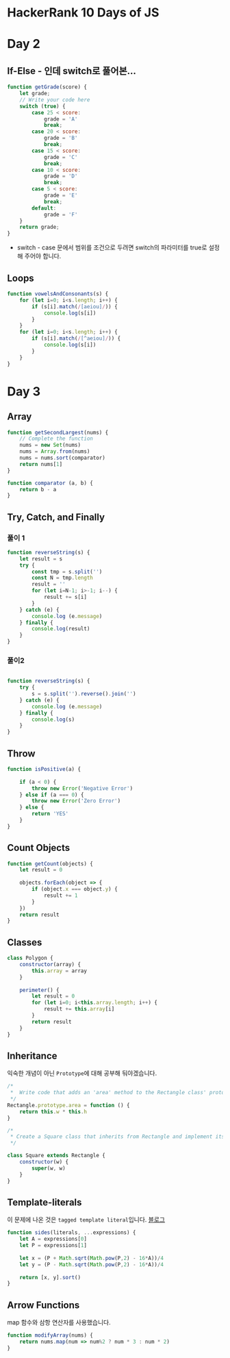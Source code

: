 # HackerRank 10 Days of JS

# Day 2

## If-Else - 인데 switch로 풀어본...

```javascript
function getGrade(score) {
    let grade;
    // Write your code here
    switch (true) {
        case 25 < score:
            grade = 'A'
            break;
        case 20 < score:
            grade = 'B'
            break;
        case 15 < score:
            grade = 'C'
            break;
        case 10 < score:
            grade = 'D'
            break;
        case 5 < score:
            grade = 'E'
            break;
        default:
            grade = 'F'
    }
    return grade;
}

```

- switch - case 문에서 범위를 조건으로 두려면 switch의 파라미터를 true로 설정해 주어야 합니다.

## Loops

```js
function vowelsAndConsonants(s) {
    for (let i=0; i<s.length; i++) {
        if (s[i].match(/[aeiou]/)) {
            console.log(s[i])
        }
    }
    for (let i=0; i<s.length; i++) {
        if (s[i].match(/[^aeiou]/)) {
            console.log(s[i])
        }
    }
}
```

# Day 3

## Array

```js
function getSecondLargest(nums) {
    // Complete the function
    nums = new Set(nums)
    nums = Array.from(nums)
    nums = nums.sort(comparator)
    return nums[1]
}

function comparator (a, b) {
    return b - a
}
```

## Try, Catch, and Finally

### 풀이 1

```js
function reverseString(s) {
    let result = s
    try {
        const tmp = s.split('')
        const N = tmp.length
        result = ''
        for (let i=N-1; i>-1; i--) {
            result += s[i]
        }
    } catch (e) {
        console.log (e.message)
    } finally {
        console.log(result)
    }
}
```

### 풀이2

```js

function reverseString(s) {
    try {
        s = s.split('').reverse().join('')
    } catch (e) {
        console.log (e.message)
    } finally {
        console.log(s)
    }
}
```

## Throw

```js
function isPositive(a) {
    
    if (a < 0) {
        throw new Error('Negative Error')
    } else if (a === 0) {
        throw new Error('Zero Error')
    } else {
        return 'YES'
    }
}
```

## Count Objects

```js
function getCount(objects) {
    let result = 0
    
    objects.forEach(object => {
        if (object.x === object.y) {
            result += 1
        }
    })
    return result
}
```

## Classes

```js
class Polygon {
    constructor(array) {
        this.array = array
    }
    
    perimeter() {
        let result = 0
        for (let i=0; i<this.array.length; i++) {
            result += this.array[i]
        }
        return result
    }
}
```

## Inheritance

익숙한 개념이 아닌 `Prototype`에 대해 공부해 둬야겠습니다.

```js
/*
 *  Write code that adds an 'area' method to the Rectangle class' prototype
 */
Rectangle.prototype.area = function () {
    return this.w * this.h
}

/*
 * Create a Square class that inherits from Rectangle and implement its class constructor
 */

class Square extends Rectangle {
    constructor(w) {
        super(w, w)
    }
}
```

## Template-literals

이 문제에 나온 것은 `tagged template literal`입니다. [블로그](https://eblee-repo.tistory.com/38)

```js
function sides(literals, ...expressions) {
    let A = expressions[0]
    let P = expressions[1]
    
    let x = (P + Math.sqrt(Math.pow(P,2) - 16*A))/4
    let y = (P - Math.sqrt(Math.pow(P,2) - 16*A))/4
    
    return [x, y].sort()
}
```

## Arrow Functions

map 함수와 삼항 연산자를 사용했습니다.

```js
function modifyArray(nums) {
    return nums.map(num => num%2 ? num * 3 : num * 2)
}
```
